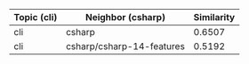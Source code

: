 | Topic (cli) | Neighbor (csharp) | Similarity |
|-------------|-------------------|------------|
| cli | csharp | 0.6507 |
| cli | csharp/csharp-14-features | 0.5192 |
